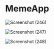 # MemeApp

![Screenshot (246)](https://user-images.githubusercontent.com/96465266/146894031-d6ab16c0-8c2b-495d-9514-40974dd654fa.png)


![Screenshot (247)](https://user-images.githubusercontent.com/96465266/146894069-f037cbc8-0e59-4b83-8207-e31e23128179.png)


![Screenshot (248)](https://user-images.githubusercontent.com/96465266/146894097-dc0c8103-d2ed-4a1c-988f-0df43bf24e07.png)
